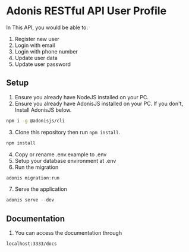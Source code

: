 # Adonis RESTful API User Profile

In This API, you would be able to:

1. Register new user
2. Login with email
3. Login with phone number
4. Update user data
5. Update user password

## Setup
1. Ensure you already have NodeJS installed on your PC.
2. Ensure you already have AdonisJS installed on your PC. If you don't, Install AdonisJS below.

```bash
npm i -g @adonisjs/cli
```

3. Clone this repository then run `npm install`.

```bash
npm install
```

4. Copy or rename .env.example to .env
5. Setup your database environment at .env
6. Run the migration

```js
adonis migration:run
```

7. Serve the application

```js
adonis serve --dev
```

## Documentation
1. You can access the documentation through

```bash
localhost:3333/docs
```